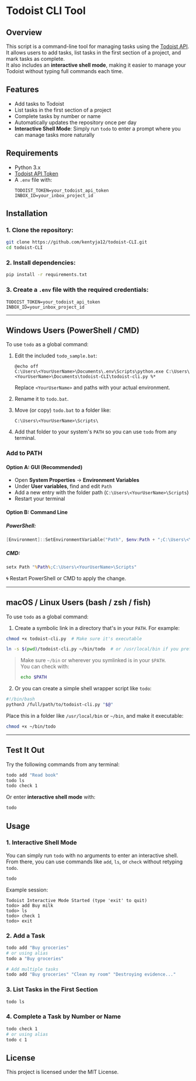 # Todoist CLI Tool

## Overview
This script is a command-line tool for managing tasks using the [Todoist API](https://developer.todoist.com/).  
It allows users to add tasks, list tasks in the first section of a project, and mark tasks as complete.  
It also includes an **interactive shell mode**, making it easier to manage your Todoist without typing full commands each time.

## Features
- Add tasks to Todoist
- List tasks in the first section of a project
- Complete tasks by number or name
- Automatically updates the repository once per day
- **Interactive Shell Mode**: Simply run `todo` to enter a prompt where you can manage tasks more naturally

## Requirements
- Python 3.x
- [Todoist API Token](https://developer.todoist.com/appconsole)
- A `.env` file with:
  ```
  TODOIST_TOKEN=your_todoist_api_token
  INBOX_ID=your_inbox_project_id
  ```

## Installation

### 1. Clone the repository:
```sh
git clone https://github.com/kentyja12/todoist-CLI.git
cd todoist-CLI
```

### 2. Install dependencies:
```sh
pip install -r requirements.txt
```

### 3. Create a `.env` file with the required credentials:
```
TODOIST_TOKEN=your_todoist_api_token
INBOX_ID=your_inbox_project_id
```

---

## Windows Users (PowerShell / CMD)

To use `todo` as a global command:

1. Edit the included `todo_sample.bat`:

   ```
   @echo off
   C:\Users\<YourUserName>\Documents\.env\Scripts\python.exe C:\Users\<YourUserName>\Documents\todoist-CLI\todoist-cli.py %*
   ```

   Replace `<YourUserName>` and paths with your actual environment.

2. Rename it to `todo.bat`.

3. Move (or copy) `todo.bat` to a folder like:
   ```
   C:\Users\<YourUserName>\Scripts\
   ```

4. Add that folder to your system's `PATH` so you can use `todo` from any terminal.

### Add to PATH

#### Option A: GUI (Recommended)
- Open **System Properties** → **Environment Variables**
- Under **User variables**, find and edit `Path`
- Add a new entry with the folder path (`C:\Users\<YourUserName>\Scripts`)
- Restart your terminal

#### Option B: Command Line

##### PowerShell:
```powershell
[Environment]::SetEnvironmentVariable("Path", $env:Path + ";C:\Users\<YourUserName>\Scripts", "User")
```

##### CMD:
```cmd
setx Path "%Path%;C:\Users\<YourUserName>\Scripts"
```

🌀 Restart PowerShell or CMD to apply the change.

---

## macOS / Linux Users (bash / zsh / fish)

To use `todo` as a global command:

1. Create a symbolic link in a directory that's in your `PATH`. For example:
```sh
chmod +x todoist-cli.py  # Make sure it's executable

ln -s $(pwd)/todoist-cli.py ~/bin/todo  # or /usr/local/bin if you prefer
```

> Make sure `~/bin` or wherever you symlinked is in your `$PATH`.  
> You can check with:  
> ```sh
> echo $PATH
> ```

2. Or you can create a simple shell wrapper script like `todo`:

```sh
#!/bin/bash
python3 /full/path/to/todoist-cli.py "$@"
```

Place this in a folder like `/usr/local/bin` or `~/bin`, and make it executable:
```sh
chmod +x ~/bin/todo
```

---

## Test It Out

Try the following commands from any terminal:

```sh
todo add "Read book"
todo ls
todo check 1
```

Or enter **interactive shell mode** with:
```sh
todo
```

## Usage

### 1. Interactive Shell Mode
You can simply run `todo` with no arguments to enter an interactive shell.  
From there, you can use commands like `add`, `ls`, or `check` without retyping `todo`.

```sh
todo
```

Example session:
```
Todoist Interactive Mode Started (type 'exit' to quit)
todo> add Buy milk
todo> ls
todo> check 1
todo> exit
```

### 2. Add a Task
```sh
todo add "Buy groceries"
# or using alias
todo a "Buy groceries"

# Add multiple tasks
todo add "Buy groceries" "Clean my room" "Destroying evidence..."
```

### 3. List Tasks in the First Section
```sh
todo ls
```

### 4. Complete a Task by Number or Name
```sh
todo check 1
# or using alias
todo c 1
```

## License
This project is licensed under the MIT License.